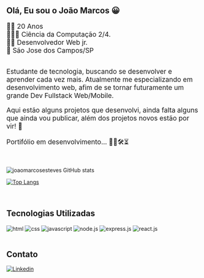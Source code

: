 ## Olá, Eu sou o João Marcos 😀 </br>

<div style="font-size: 13pt"> 
    🧑🏻  20 Anos <br>
    👨🏻‍🎓 Ciência da Computação 2/4. <br>
    👨‍💻 Desenvolvedor Web jr. <br>
    📍  São Jose dos Campos/SP <br>
</div><br/>

<p style="font-size: 13pt">Estudante de tecnologia, buscando se desenvolver e aprender cada vez mais.  Atualmente me especializando em desenvolvimento web, afim de se tornar futuramente um grande Dev Fullstack Web/Mobile. </p>

<p style="font-size: 13pt">Aqui estão alguns projetos que desenvolvi, ainda falta alguns que ainda vou publicar, além dos projetos novos estão por vir! 🚀</p>

<p style="font-size: 13pt">Portifólio em desenvolvimento... 👨‍💻🛠⏳  </p>

<br/>

![joaomarcosesteves
 GitHub stats](https://github-readme-stats.vercel.app/api?username=joaomarcosesteves&show_icons=true&theme=dracula)
 
 [![Top Langs](https://github-readme-stats.vercel.app/api/top-langs/?username=joaomarcosesteves)](https://github.com/anuraghazra/github-readme-stats)

<br/>

## Tecnologias Utilizadas

<div style="display: inline_block">
    <img align="center" alt="html" src="https://img.shields.io/badge/HTML-239120?style=for-the-badge&logo=html5&logoColor=white">
    <img align="center" alt="css" src="https://img.shields.io/badge/CSS-239120?&style=for-the-badge&logo=css3&logoColor=white">
    <img align="center" alt="javascript" src="https://img.shields.io/badge/JavaScript-F7DF1E?style=for-the-badge&logo=javascript&logoColor=black">
    <img align="center" alt="node.js" src="https://img.shields.io/badge/Node.js-43853D?style=for-the-badge&logo=node.js&logoColor=white">
    <img align="center" alt="express.js" src="https://img.shields.io/badge/Express.js-404D59?style=for-the-badge">
    <img align="center" alt="react.js" src="https://img.shields.io/badge/React-20232A?style=for-the-badge&logo=react&logoColor=61DAFB">
</div>

<br/>

## Contato

[![Linkedin](https://img.shields.io/badge/LinkedIn-0077B5?style=for-the-badge&logo=linkedin&logoColor=white)](https://www.linkedin.com/in/joao-marcos-esteves-pereira-a5b2b317a)
